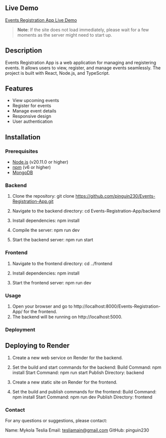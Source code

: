 ## Live Demo

[Events Registration App Live Demo]((https://events-registration-app-1-x3i0.onrender.com/Events-Registration-App/))
> **Note**: If the site does not load immediately, please wait for a few moments as the server might need to start up.

## Description
Events Registration App is a web application for managing and registering events. It allows users to view, register, and manage events seamlessly. The project is built with React, Node.js, and TypeScript.

## Features
- View upcoming events
- Register for events
- Manage event details
- Responsive design
- User authentication

## Installation

### Prerequisites
- [Node.js](https://nodejs.org/) (v20.11.0 or higher)
- [npm](https://www.npmjs.com/) (v6 or higher)
- [MongoDB](https://www.mongodb.com/)

### Backend
1. Clone the repository:
git clone https://github.com/pinguin230/Events-Registration-App.git

2. Navigate to the backend directory:
cd Events-Registration-App/backend

3. Install dependencies:
npm install

4. Compile the server:
npm run dev

5. Start the backend server:
npm run start

### Frontend

1. Navigate to the frontend directory:
cd ../frontend

2. Install dependencies:
npm install

3. Start the frontend server:
npm run dev

### Usage

1. Open your browser and go to http://localhost:8000/Events-Registration-App/ for the frontend.
2. The backend will be running on http://localhost:5000.

### Deployment
## Deploying to Render
1. Create a new web service on Render for the backend.
2. Set the build and start commands for the backend:
Build Command: npm install
Start Command: npm run start
Publish Directory: backend

4. Create a new static site on Render for the frontend.
5. Set the build and publish commands for the frontend:
Build Command: npm install
Start Command: npm run dev
Publish Directory: frontend

### Contact
For any questions or suggestions, please contact:

Name: Mykola Teslia
Email: tesliamain@gmail.com
GitHub: pinguin230
